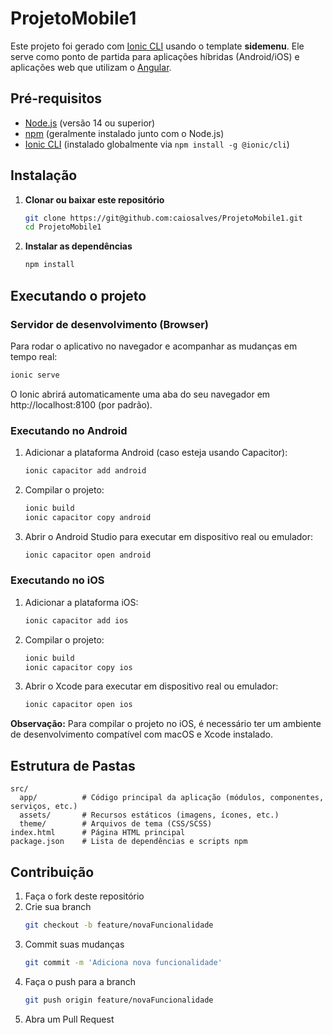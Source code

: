 # ProjetoMobile1

Este projeto foi gerado com [Ionic CLI](https://ionicframework.com/docs/cli) usando o template **sidemenu**. Ele serve como ponto de partida para aplicações híbridas (Android/iOS) e aplicações web que utilizam o [Angular](https://angular.io/).

## Pré-requisitos

- [Node.js](https://nodejs.org/) (versão 14 ou superior)
- [npm](https://www.npmjs.com/) (geralmente instalado junto com o Node.js)
- [Ionic CLI](https://ionicframework.com/docs/cli) (instalado globalmente via `npm install -g @ionic/cli`)

## Instalação

1. **Clonar ou baixar este repositório**
   ```bash
   git clone https://git@github.com:caiosalves/ProjetoMobile1.git
   cd ProjetoMobile1
   ```

2. **Instalar as dependências**
   ```bash
   npm install
   ```

## Executando o projeto

### Servidor de desenvolvimento (Browser)
Para rodar o aplicativo no navegador e acompanhar as mudanças em tempo real:

```bash
ionic serve
```

O Ionic abrirá automaticamente uma aba do seu navegador em http://localhost:8100 (por padrão).

### Executando no Android

1. Adicionar a plataforma Android (caso esteja usando Capacitor):
   ```bash
   ionic capacitor add android
   ```

2. Compilar o projeto:
   ```bash
   ionic build
   ionic capacitor copy android
   ```

3. Abrir o Android Studio para executar em dispositivo real ou emulador:
   ```bash
   ionic capacitor open android
   ```

### Executando no iOS

1. Adicionar a plataforma iOS:
   ```bash
   ionic capacitor add ios
   ```

2. Compilar o projeto:
   ```bash
   ionic build
   ionic capacitor copy ios
   ```

3. Abrir o Xcode para executar em dispositivo real ou emulador:
   ```bash
   ionic capacitor open ios
   ```

**Observação:** Para compilar o projeto no iOS, é necessário ter um ambiente de desenvolvimento compatível com macOS e Xcode instalado.

## Estrutura de Pastas

```
src/
  app/          # Código principal da aplicação (módulos, componentes, serviços, etc.)
  assets/       # Recursos estáticos (imagens, ícones, etc.)
  theme/        # Arquivos de tema (CSS/SCSS)
index.html      # Página HTML principal
package.json    # Lista de dependências e scripts npm
```

## Contribuição

1. Faça o fork deste repositório
2. Crie sua branch
   ```bash
   git checkout -b feature/novaFuncionalidade
   ```
3. Commit suas mudanças
   ```bash
   git commit -m 'Adiciona nova funcionalidade'
   ```
4. Faça o push para a branch
   ```bash
   git push origin feature/novaFuncionalidade
   ```
5. Abra um Pull Request

